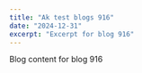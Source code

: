 ```yaml
---
title: "Ak test blogs 916"
date: "2024-12-31"
excerpt: "Excerpt for blog 916"
---
```


Blog content for blog 916